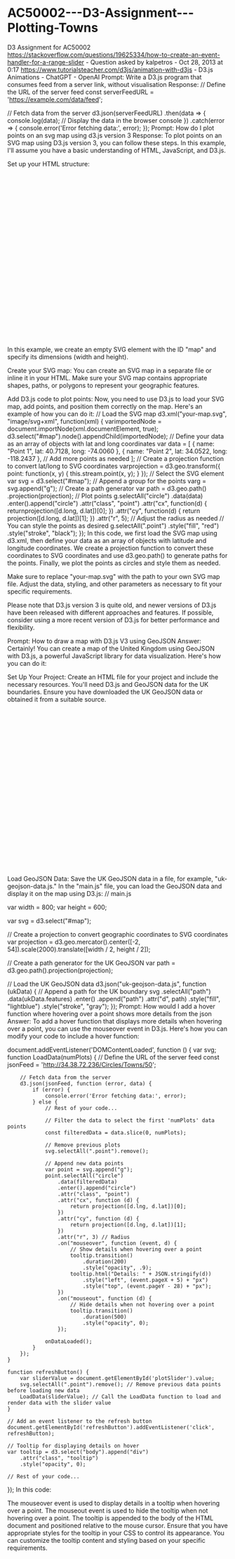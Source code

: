 # AC50002---D3-Assignment---Plotting-Towns
D3 Assignment for AC50002
https://stackoverflow.com/questions/19625334/how-to-create-an-event-handler-for-a-range-slider - Question asked by kalpetros - Oct 28, 2013 at 0:17
https://www.tutorialsteacher.com/d3js/animation-with-d3js - D3.js Animations - 
ChatGPT - OpenAI
Prompt:
Write a D3.js program that consumes feed from a server link, without visualisation
Response:
// Define the URL of the server feed
const serverFeedURL = 'https://example.com/data/feed';

// Fetch data from the server
d3.json(serverFeedURL)
  .then(data => {
    console.log(data); // Display the data in the browser console
  })
  .catch(error => {
    console.error('Error fetching data:', error);
  });
Prompt:
How do I plot points on an svg map using d3.js version 3
Response:
To plot points on an SVG map using D3.js version 3, you can follow these steps. In this example, I'll assume you have a basic understanding of HTML, JavaScript, and D3.js.

Set up your HTML structure:
<!DOCTYPE html> <html> <head> <meta charset="utf-8"> <title>D3.js SVG Map Example</title><script src="https://d3js.org/d3.v3.min.js"></script> </head> <body> <svg id="map"width="800" height="600"></svg> </body> </html>
In this example, we create an empty SVG element with the ID "map" and specify its dimensions (width and height).

Create your SVG map:
You can create an SVG map in a separate file or inline it in your HTML. Make sure your SVG map contains appropriate shapes, paths, or polygons to represent your geographic features.

Add D3.js code to plot points:
Now, you need to use D3.js to load your SVG map, add points, and position them correctly on the map. Here's an example of how you can do it:
// Load the SVG map d3.xml("your-map.svg", "image/svg+xml", function(xml) { varimportedNode = document.importNode(xml.documentElement, true); d3.select("#map").node().appendChild(importedNode); // Define your data as an array of objects with lat and long coordinates var data = [ { name: "Point 1", lat: 40.7128, long: -74.0060 }, { name: "Point 2", lat: 34.0522, long: -118.2437 }, // Add more points as needed ]; // Create a projection function to convert lat/long to SVG coordinates varprojection = d3.geo.transform({ point: function(x, y) { this.stream.point(x, y); } }); // Select the SVG element var svg = d3.select("#map"); // Append a group for the points varg = svg.append("g"); // Create a path generator var path = d3.geo.path() .projection(projection); // Plot points g.selectAll("circle") .data(data) .enter().append("circle") .attr("class", "point") .attr("cx", function(d) { returnprojection([d.long, d.lat])[0]; }) .attr("cy", function(d) { return projection([d.long, d.lat])[1]; }) .attr("r", 5); // Adjust the radius as needed // You can style the points as desired g.selectAll(".point") .style("fill", "red") .style("stroke", "black"); });
In this code, we first load the SVG map using d3.xml, then define your data as an array of objects with latitude and longitude coordinates. We create a projection function to convert these coordinates to SVG coordinates and use d3.geo.path() to generate paths for the points. Finally, we plot the points as circles and style them as needed.

Make sure to replace "your-map.svg" with the path to your own SVG map file. Adjust the data, styling, and other parameters as necessary to fit your specific requirements.

Please note that D3.js version 3 is quite old, and newer versions of D3.js have been released with different approaches and features. If possible, consider using a more recent version of D3.js for better performance and flexibility.

Prompt:
How to draw a map with D3.js V3 using GeoJSON
Answer:
Certainly! You can create a map of the United Kingdom using GeoJSON with D3.js, a powerful JavaScript library for data visualization. Here's how you can do it:

Set Up Your Project:
Create an HTML file for your project and include the necessary resources. You'll need D3.js and GeoJSON data for the UK boundaries. Ensure you have downloaded the UK GeoJSON data or obtained it from a suitable source.
<!DOCTYPE html>
<html>
<head>
    <title>UK Map</title>
    <script src="https://d3js.org/d3.v6.min.js"></script>
</head>
<body>
    <svg id="map" width="800" height="600"></svg>
    <script src="uk-geojson-data.js"></script>
    <script src="main.js"></script>
</body>
</html>
Load GeoJSON Data:
Save the UK GeoJSON data in a file, for example, "uk-geojson-data.js." In the "main.js" file, you can load the GeoJSON data and display it on the map using D3.js:
// main.js

var width = 800;
var height = 600;

var svg = d3.select("#map");

// Create a projection to convert geographic coordinates to SVG coordinates
var projection = d3.geo.mercator().center([-2, 54]).scale(2000).translate([width / 2, height / 2]);

// Create a path generator for the UK GeoJSON
var path = d3.geo.path().projection(projection);

// Load the UK GeoJSON data
d3.json("uk-geojson-data.js", function (ukData) {
    // Append a path for the UK boundary
    svg
        .selectAll("path")
        .data(ukData.features)
        .enter()
        .append("path")
        .attr("d", path)
        .style("fill", "lightblue")
        .style("stroke", "gray");
});
Prompt:
How would I add a hover function where hovering over a point shows more details from the json
Answer:
To add a hover function that displays more details when hovering over a point, you can use the mouseover event in D3.js. Here's how you can modify your code to include a hover function:

document.addEventListener('DOMContentLoaded', function () {
    var svg;
    function LoadData(numPlots) {
        // Define the URL of the server feed
        const jsonFeed = 'http://34.38.72.236/Circles/Towns/50';

        // Fetch data from the server
        d3.json(jsonFeed, function (error, data) {
            if (error) {
                console.error('Error fetching data:', error);
            } else {
                // Rest of your code...

                // Filter the data to select the first 'numPlots' data points
                const filteredData = data.slice(0, numPlots);

                // Remove previous plots
                svg.selectAll(".point").remove();

                // Append new data points
                var point = svg.append("g");
                point.selectAll("circle")
                    .data(filteredData)
                    .enter().append("circle")
                    .attr("class", "point")
                    .attr("cx", function (d) {
                        return projection([d.lng, d.lat])[0];
                    })
                    .attr("cy", function (d) {
                        return projection([d.lng, d.lat])[1];
                    })
                    .attr("r", 3) // Radius
                    .on("mouseover", function (event, d) {
                        // Show details when hovering over a point
                        tooltip.transition()
                            .duration(200)
                            .style("opacity", .9);
                        tooltip.html("Details: " + JSON.stringify(d))
                            .style("left", (event.pageX + 5) + "px")
                            .style("top", (event.pageY - 28) + "px");
                    })
                    .on("mouseout", function (d) {
                        // Hide details when not hovering over a point
                        tooltip.transition()
                            .duration(500)
                            .style("opacity", 0);
                    });

                onDataLoaded();
            }
        });
    }

    function refreshButton() {
        var sliderValue = document.getElementById('plotSlider').value;
        svg.selectAll(".point").remove(); // Remove previous data points before loading new data
        LoadData(sliderValue); // Call the LoadData function to load and render data with the slider value
    }

    // Add an event listener to the refresh button
    document.getElementById('refreshButton').addEventListener('click', refreshButton);

    // Tooltip for displaying details on hover
    var tooltip = d3.select("body").append("div")
        .attr("class", "tooltip")
        .style("opacity", 0);

    // Rest of your code...
});
In this code:

The mouseover event is used to display details in a tooltip when hovering over a point.
The mouseout event is used to hide the tooltip when not hovering over a point.
The tooltip is appended to the body of the HTML document and positioned relative to the mouse cursor.
Ensure that you have appropriate styles for the tooltip in your CSS to control its appearance. You can customize the tooltip content and styling based on your specific requirements.
